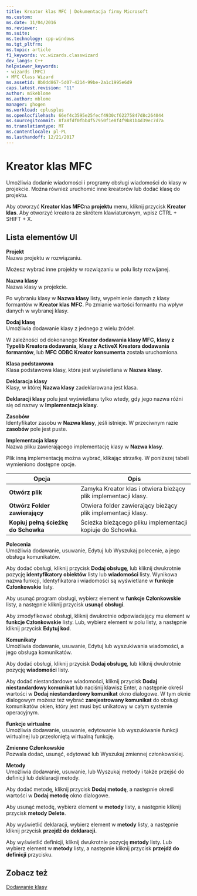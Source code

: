 ```yaml
---
title: Kreator klas MFC | Dokumentacja firmy Microsoft
ms.custom: 
ms.date: 11/04/2016
ms.reviewer: 
ms.suite: 
ms.technology: cpp-windows
ms.tgt_pltfrm: 
ms.topic: article
f1_keywords: vc.wizards.classwizard
dev_langs: C++
helpviewer_keywords:
- wizards (MFC)
- MFC Class Wizard
ms.assetid: 8b0dd867-5d07-4214-99be-2a1c1995e6d9
caps.latest.revision: "11"
author: mikeblome
ms.author: mblome
manager: ghogen
ms.workload: cplusplus
ms.openlocfilehash: 66ef4c3595e25fecf4930cf62275847d8c264044
ms.sourcegitcommit: 8fa8fdf0fbb4f57950f1e8f4f9b81b4d39ec7d7a
ms.translationtype: MT
ms.contentlocale: pl-PL
ms.lasthandoff: 12/21/2017
---
```

# <a name="mfc-class-wizard"></a>Kreator klas MFC
Umożliwia dodanie wiadomości i programy obsługi wiadomości do klasy w projekcie. Można również uruchomić inne kreatorów lub dodać klasę do projektu.  
  
 Aby otworzyć **Kreator klas MFC**na **projektu** menu, kliknij przycisk **Kreator klas**. Aby otworzyć kreatora ze skrótem klawiaturowym, wpisz CTRL + SHIFT + X.  
  
## <a name="uielement-list"></a>Lista elementów UI  
 **Projekt**  
 Nazwa projektu w rozwiązaniu.  
  
 Możesz wybrać inne projekty w rozwiązaniu w polu listy rozwijanej.  
  
 **Nazwa klasy**  
 Nazwa klasy w projekcie.  
  
 Po wybraniu klasy w **Nazwa klasy** listy, wypełnienie danych z klasy formantów w **Kreator klas MFC**. Po zmianie wartości formantu ma wpływ danych w wybranej klasy.  
  
 **Dodaj klasę**  
 Umożliwia dodawanie klasy z jednego z wielu źródeł.  
  
 W zależności od dokonanego **Kreator dodawania klasy MFC**, **klasy z Typelib Kreatora dodawania**, **klasy z ActiveX Kreatora dodawania formantów**, lub **MFC ODBC Kreator konsumenta** została uruchomiona.  
  
 **Klasa podstawowa**  
 Klasa podstawowa klasy, która jest wyświetlana w **Nazwa klasy**.  
  
 **Deklaracja klasy**  
 Klasy, w której **Nazwa klasy** zadeklarowana jest klasa.  
  
 **Deklaracji klasy** polu jest wyświetlana tylko wtedy, gdy jego nazwa różni się od nazwy w **Implementacja klasy**.  
  
 **Zasobów**  
 Identyfikator zasobu w **Nazwa klasy**, jeśli istnieje. W przeciwnym razie **zasobów** pole jest puste.  
  
 **Implementacja klasy**  
 Nazwa pliku zawierającego implementację klasy w **Nazwa klasy**.  
  
 Plik inną implementację można wybrać, klikając strzałkę. W poniższej tabeli wymieniono dostępne opcje.  
  
|Opcja|Opis|  
|------------|-----------------|  
|**Otwórz plik**|Zamyka Kreator klas i otwiera bieżący plik implementacji klasy.|  
|**Otwórz Folder zawierający**|Otwiera folder zawierający bieżący plik implementacji klasy.|  
|**Kopiuj pełną ścieżkę do Schowka**|Ścieżka bieżącego pliku implementacji kopiuje do Schowka.|  
  
 **Polecenia**  
 Umożliwia dodawanie, usuwanie, Edytuj lub Wyszukaj polecenie, a jego obsługa komunikatów.  
  
 Aby dodać obsługi, kliknij przycisk **Dodaj obsługę**, lub kliknij dwukrotnie pozycję **identyfikatory obiektów** listy lub **wiadomości** listy. Wynikowa nazwa funkcji, Identyfikatora i wiadomości są wyświetlane w **funkcje Członkowskie** listy.  
  
 Aby usunąć program obsługi, wybierz element w **funkcje Członkowskie** listy, a następnie kliknij przycisk **usunąć obsługi**.  
  
 Aby zmodyfikować obsługi, kliknij dwukrotnie odpowiadający mu element w **funkcje Członkowskie** listy. Lub, wybierz element w polu listy, a następnie kliknij przycisk **Edytuj kod**.  
  
 **Komunikaty**  
 Umożliwia dodawanie, usuwanie, Edytuj lub wyszukiwania wiadomości, a jego obsługa komunikatów.  
  
 Aby dodać obsługi, kliknij przycisk **Dodaj obsługę**, lub kliknij dwukrotnie pozycję **wiadomości** listy.  
  
 Aby dodać niestandardowe wiadomości, kliknij przycisk **Dodaj niestandardowy komunikat** lub naciśnij klawisz Enter, a następnie określ wartości w **Dodaj niestandardowy komunikat** okno dialogowe. W tym oknie dialogowym możesz też wybrać **zarejestrowany komunikat** do obsługi komunikatów okien, który jest musi być unikatowy w całym systemie operacyjnym.  
  
 **Funkcje wirtualne**  
 Umożliwia dodawanie, usuwanie, edytowanie lub wyszukiwanie funkcji wirtualnej lub przesłoniętą wirtualną funkcję.  
  
 **Zmienne Członkowskie**  
 Pozwala dodać, usunąć, edytować lub Wyszukaj zmiennej członkowskiej.  
  
 **Metody**  
 Umożliwia dodawanie, usuwanie, lub Wyszukaj metody i także przejść do definicji lub deklaracji metody.  
  
 Aby dodać metodę, kliknij przycisk **Dodaj metodę**, a następnie określ wartości w **Dodaj metodę** okno dialogowe.  
  
 Aby usunąć metodę, wybierz element w **metody** listy, a następnie kliknij przycisk **metody Delete**.  
  
 Aby wyświetlić deklaracji, wybierz element w **metody** listy, a następnie kliknij przycisk **przejdź do deklaracji.**  
  
 Aby wyświetlić definicji, kliknij dwukrotnie pozycję **metody** listy. Lub wybierz element w **metody** listy, a następnie kliknij przycisk **przejdź do definicji** przycisku.  
  
## <a name="see-also"></a>Zobacz też  
 [Dodawanie klasy](../../ide/adding-a-class-visual-cpp.md)
